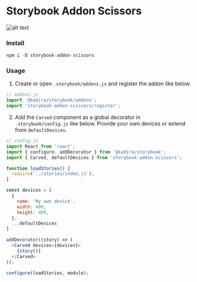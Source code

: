 # Storybook Addon Scissors
![alt text](https://raw.githubusercontent.com/PeterPanen/storybook-addon-scissors/master/assets/screenshot.png "screenshot")

### Install

```javascript
npm i -D storybook-addon-scissors
```

### Usage
1. Create or open `.storybook/addons.js` and register the addon like below.
```javascript
// addons.js
import '@kadira/storybook/addons';
import 'storybook-addon-scissors/register';
```
2. Add the `Carved` component as a global decorator in `.storybook/config.js` like below. Provide your own devices or extend from `defaultDevices`.
```javascript
// config.js
import React from 'react';
import { configure, addDecorator } from '@kadira/storybook';
import { Carved, defaultDevices } from 'storybook-addon-scissors';

function loadStories() {
  require('../stories/index.js');
}

const devices = [
  {
    name: 'My own device',
    width: 400,
    height: 400,
  },
  ...defaultDevices
]

addDecorator((story) => (
  <Carved devices={devices}>
    {story()}
  </Carved>
));

configure(loadStories, module);

```
